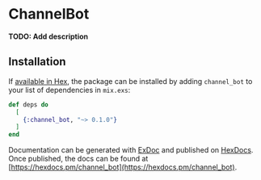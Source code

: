 # ChannelBot

**TODO: Add description**

## Installation

If [available in Hex](https://hex.pm/docs/publish), the package can be installed
by adding `channel_bot` to your list of dependencies in `mix.exs`:

```elixir
def deps do
  [
    {:channel_bot, "~> 0.1.0"}
  ]
end
```

Documentation can be generated with [ExDoc](https://github.com/elixir-lang/ex_doc)
and published on [HexDocs](https://hexdocs.pm). Once published, the docs can
be found at [https://hexdocs.pm/channel_bot](https://hexdocs.pm/channel_bot).

